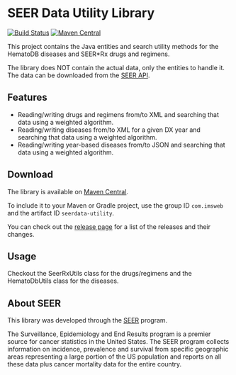 # SEER Data Utility Library

[![Build Status](https://travis-ci.org/imsweb/layout.svg?branch=master)](https://travis-ci.org/imsweb/seerdata-utility)
[![Maven Central](https://maven-badges.herokuapp.com/maven-central/com.imsweb/layout/badge.svg)](https://maven-badges.herokuapp.com/maven-central/com.imsweb/seerdata-utility)

This project contains the Java entities and search utility methods for the HematoDB diseases and SEER*Rx drugs and regimens.

The library does NOT contain the actual data, only the entities to handle it. The data can be downloaded from the [SEER API](https://api.seer.cancer.gov).

## Features

* Reading/writing drugs and regimens from/to XML and searching that data using a weighted algorithm.
* Reading/writing diseases from/to XML for a given DX year and searching that data using a weighted algorithm.
* Reading/writing year-based diseases from/to JSON and searching that data using a weighted algorithm.

## Download

The library is available on [Maven Central](http://search.maven.org/#search%7Cga%7C1%7Cg%3A%22com.imsweb%22%20AND%20a%3A%seerdata-utility%22).

To include it to your Maven or Gradle project, use the group ID `com.imsweb` and the artifact ID `seerdata-utility`.

You can check out the [release page](https://github.com/imsweb/seerdata-utility/releases) for a list of the releases and their changes.

## Usage

Checkout the SeerRxUtils class for the drugs/regimens and the HematoDbUtils class for the diseases.
 
## About SEER

This library was developed through the [SEER](http://seer.cancer.gov/) program.

The Surveillance, Epidemiology and End Results program is a premier source for cancer statistics in the United States.
The SEER program collects information on incidence, prevalence and survival from specific geographic areas representing
a large portion of the US population and reports on all these data plus cancer mortality data for the entire country.